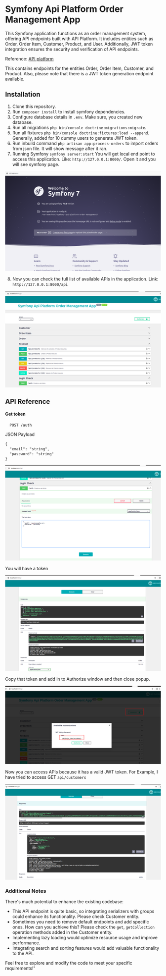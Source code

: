 # Symfony Api Platform Order Management App
This Symfony application functions as an order management system, offering API endpoints built with API Platform. It includes entities such as Order, Order Item, Customer, Product, and User. Additionally, JWT token integration ensures the security and verification of API endpoints.

Reference: [API platform](https://api-platform.com/docs/distribution/)

This contains endpoints for the entities Order, Order Item, Customer, and Product. Also, please note that there is a JWT token generation endpoint available.

## Installation
1. Clone this repository.
2. Run `composer install` to install symfony dependencies.
3. Configure database details in `.env`. Make sure, you created new database.
4. Run all migrations `php bin/console doctrine:migrations:migrate`.
5. Run all fixtures `php bin/console doctrine:fixtures:load --append`. Generally, added for 10 dummy users to generate JWT token.
6. Run inbuild command `php artisan app:process-orders` to import orders from json file. It will show message after it ran.
7. Running Symfony `symfony server:start`
You will get local end point to access this application.
Like: `http://127.0.0.1:8000/`. Open it and you will see symfony page. 

![alt text](image.png)

8. Now you can check the full list of available APIs in the application.
Link: `http://127.0.0.1:8000/api`

![alt text](image-1.png)

## API Reference

#### Get token

```http
  POST /auth
```

JSON Payload
```
{
  "email": "string",
  "password": "string"
}
```
![alt text](image-2.png)

You will have a token

![alt text](image-3.png)

Copy that token and add in to Authorize window and then close popup.

![alt text](image-4.png)

Now you can access APIs because it has a valid JWT token.
For Example, I have tried to access GET `api/customers`

![alt text](image-5.png)

### Additional Notes
There's much potential to enhance the existing codebase:

- This API endpoint is quite basic, so integrating serializers with groups could enhance its functionality. Please check Customer entity.
- Sometimes you need to remove default endpoints and add specific ones. How can you achieve this? Please check the `get`, `getCollection` operation methods added in the Customer entity.
- Implementing lazy loading would optimize resource usage and improve performance.
- Integrating search and sorting features would add valuable functionality to the API.

Feel free to explore and modify the code to meet your specific requirements!"
